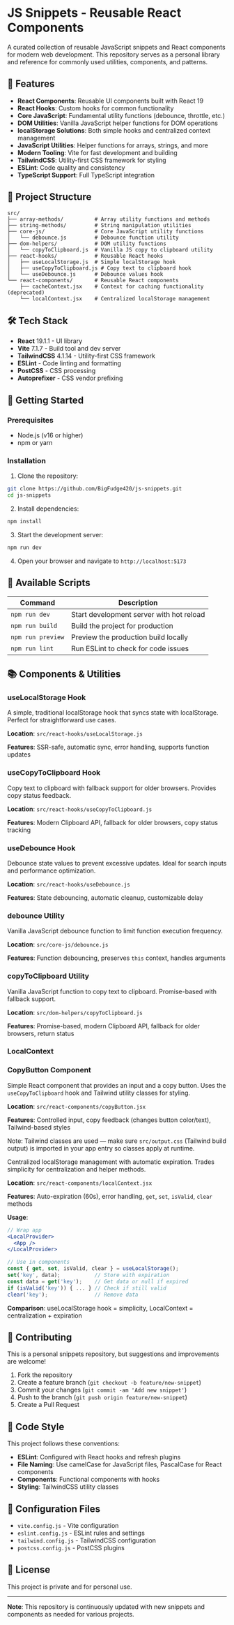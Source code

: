 # JS Snippets - Reusable React Components

A curated collection of reusable JavaScript snippets and React components for modern web development. This repository serves as a personal library and reference for commonly used utilities, components, and patterns.

## 🚀 Features

- **React Components**: Reusable UI components built with React 19
- **React Hooks**: Custom hooks for common functionality
- **Core JavaScript**: Fundamental utility functions (debounce, throttle, etc.)
- **DOM Utilities**: Vanilla JavaScript helper functions for DOM operations
- **localStorage Solutions**: Both simple hooks and centralized context management
- **JavaScript Utilities**: Helper functions for arrays, strings, and more
- **Modern Tooling**: Vite for fast development and building
- **TailwindCSS**: Utility-first CSS framework for styling
- **ESLint**: Code quality and consistency
- **TypeScript Support**: Full TypeScript integration

## 📁 Project Structure

```
src/
├── array-methods/          # Array utility functions and methods
├── string-methods/         # String manipulation utilities
├── core-js/                # Core JavaScript utility functions
│   └── debounce.js         # Debounce function utility
├── dom-helpers/            # DOM utility functions
│   └── copyToClipboard.js  # Vanilla JS copy to clipboard utility
├── react-hooks/            # Reusable React hooks
│   ├── useLocalStorage.js  # Simple localStorage hook
│   ├── useCopyToClipboard.js # Copy text to clipboard hook
│   └── useDebounce.js      # Debounce values hook
└── react-components/       # Reusable React components
    ├── cacheContext.jsx    # Context for caching functionality (deprecated)
    └── localContext.jsx    # Centralized localStorage management
```


## 🛠️ Tech Stack

- **React** 19.1.1 - UI library
- **Vite** 7.1.7 - Build tool and dev server
- **TailwindCSS** 4.1.14 - Utility-first CSS framework
- **ESLint** - Code linting and formatting
- **PostCSS** - CSS processing
- **Autoprefixer** - CSS vendor prefixing

## 🚀 Getting Started

### Prerequisites

- Node.js (v16 or higher)
- npm or yarn

### Installation

1. Clone the repository:
```bash
git clone https://github.com/BigFudge420/js-snippets.git
cd js-snippets
```

2. Install dependencies:
```bash
npm install
```

3. Start the development server:
```bash
npm run dev
```

4. Open your browser and navigate to `http://localhost:5173`

## 📜 Available Scripts

| Command | Description |
|---------|-------------|
| `npm run dev` | Start development server with hot reload |
| `npm run build` | Build the project for production |
| `npm run preview` | Preview the production build locally |
| `npm run lint` | Run ESLint to check for code issues |

## 📚 Components & Utilities

### useLocalStorage Hook

A simple, traditional localStorage hook that syncs state with localStorage. Perfect for straightforward use cases.

**Location**: `src/react-hooks/useLocalStorage.js`

**Features**: SSR-safe, automatic sync, error handling, supports function updates

### useCopyToClipboard Hook

Copy text to clipboard with fallback support for older browsers. Provides copy status feedback.

**Location**: `src/react-hooks/useCopyToClipboard.js`

**Features**: Modern Clipboard API, fallback for older browsers, copy status tracking

### useDebounce Hook

Debounce state values to prevent excessive updates. Ideal for search inputs and performance optimization.

**Location**: `src/react-hooks/useDebounce.js`

**Features**: State debouncing, automatic cleanup, customizable delay

### debounce Utility

Vanilla JavaScript debounce function to limit function execution frequency.

**Location**: `src/core-js/debounce.js`

**Features**: Function debouncing, preserves `this` context, handles arguments

### copyToClipboard Utility

Vanilla JavaScript function to copy text to clipboard. Promise-based with fallback support.

**Location**: `src/dom-helpers/copyToClipboard.js`

**Features**: Promise-based, modern Clipboard API, fallback for older browsers, return status

### LocalContext

### CopyButton Component

Simple React component that provides an input and a copy button. Uses the `useCopyToClipboard` hook and Tailwind utility classes for styling.

**Location**: `src/react-components/copyButton.jsx`

**Features**: Controlled input, copy feedback (changes button color/text), Tailwind-based styles

Note: Tailwind classes are used — make sure `src/output.css` (Tailwind build output) is imported in your app entry so classes apply at runtime.

Centralized localStorage management with automatic expiration. Trades simplicity for centralization and helper methods.

**Location**: `src/react-components/localContext.jsx`

**Features**: Auto-expiration (60s), error handling, `get`, `set`, `isValid`, `clear` methods

**Usage**:
```jsx
// Wrap app
<LocalProvider>
  <App />
</LocalProvider>

// Use in components
const { get, set, isValid, clear } = useLocalStorage();
set('key', data);           // Store with expiration
const data = get('key');    // Get data or null if expired
if (isValid('key')) { ... } // Check if still valid
clear('key');               // Remove data
```

**Comparison**: useLocalStorage hook = simplicity, LocalContext = centralization + expiration

## 🤝 Contributing

This is a personal snippets repository, but suggestions and improvements are welcome!

1. Fork the repository
2. Create a feature branch (`git checkout -b feature/new-snippet`)
3. Commit your changes (`git commit -am 'Add new snippet'`)
4. Push to the branch (`git push origin feature/new-snippet`)
5. Create a Pull Request

## 📝 Code Style

This project follows these conventions:

- **ESLint**: Configured with React hooks and refresh plugins
- **File Naming**: Use camelCase for JavaScript files, PascalCase for React components
- **Components**: Functional components with hooks
- **Styling**: TailwindCSS utility classes

## 🔧 Configuration Files

- `vite.config.js` - Vite configuration
- `eslint.config.js` - ESLint rules and settings
- `tailwind.config.js` - TailwindCSS configuration
- `postcss.config.js` - PostCSS plugins

## 📄 License

This project is private and for personal use.

---

**Note**: This repository is continuously updated with new snippets and components as needed for various projects.